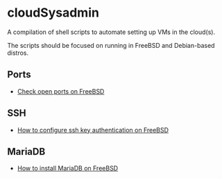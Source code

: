 # cloudSysadmin

A compilation of shell scripts to automate setting up VMs in the cloud(s). 

The scripts should be focused on running in FreeBSD and Debian-based distros.

## Ports
* [Check open ports on FreeBSD](https://linuxhint.com/check-open-ports-freebsd/)

## SSH
* [How to configure ssh key authentication on FreeBSD](https://www.digitalocean.com/community/tutorials/how-to-configure-ssh-key-based-authentication-on-a-freebsd-server)

## MariaDB
* [How to install MariaDB on FreeBSD](https://www.osradar.com/how-to-install-mariadb-on-freebsd-12/)
